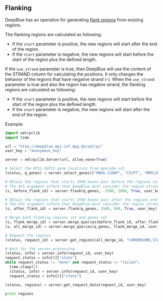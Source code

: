 ## Flanking

DeepBlue has an operation for generating [flank regions](http://deepblue.mpi-inf.mpg.de/api.php#api-flank) from existing regions.

The flanking regions are calculated as following:

* If the ```start``` parameter is positive, the new regions will start after the end of the region.
* If the ```start``` parameter is negative, the new regions will start before the start of the region plus the defined length.

If the ```use_strand``` parameter is true, then DeepBlue will use the content of the STRAND column for calculating the positions. It only changes the behavior of the regions that have negative strand (-).
When the ```use_strand``` parameter is true and also the region has negative strand, the flanking regions are calculated as following:

* If the ```start``` parameter is positive, the new regions will start before the start of the region plus the defined length.
* If the ```start``` parameter is negative, the new regions will start after the end of the region.

Example:
```python
import xmlrpclib
import time

url = "http://deepblue.mpi-inf.mpg.de/xmlrpc"
user_key = "anonymous_key"

server = xmlrpclib.Server(url, allow_none=True)

# Select the RP11-34P13 gene locations from gencode v23
(status, q_genes) = server.select_genes(["RNU6-1100P", "CICP7", "MRPL20", "ANKRD65", "HES2", "ACOT7", "HES3", "ICMT"], "gencode v19", user_key)

# Obtain the regions that starts 2500 bases pair before the regions start and have 2000 base pairs.
# The 4th argument inform that DeepBlue must consider the region strand (column STRAND) to calculate the new region
(s, before_flank_id) = server.flank(q_genes, -2500, 2000, True, user_key)

# Obtain the regions that starts 1500 bases pair after the regions end and have 500 base pairs.
# The 4th argument inform that DeepBlue must consider the region strand (column STRAND) to calculate the new region
(s, after_flank_id) = server.flank(q_genes, 1500, 500, True, user_key)

# Merge both flanking regions set and genes set
(s, flank_merge_id) = server.merge_queries(before_flank_id, after_flank_id, user_key)
(s, all_merge_id) = server.merge_queries(q_genes, flank_merge_id, user_key)

# Request the regions
(status, request_id) = server.get_regions(all_merge_id, "CHROMOSOME,START,END,STRAND,@LENGTH", user_key)

# Wait for the server processing
(status, info) = server.info(request_id, user_key)
request_status = info[0]["state"]
while request_status != "done" and request_status != "failed":
  time.sleep(1)
  (status, info) = server.info(request_id, user_key)
  request_status = info[0]["state"]

(status, regions) = server.get_request_data(request_id, user_key)

print regions
```


